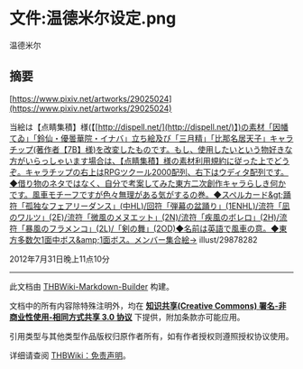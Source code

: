 # 文件:温德米尔设定.png

<!-- source html: G:\repos\THBWiki-Markdown-Builder\THBWikiMarkdown\Temp\file\f\f7\ns6%3A%E6%B8%A9%E5%BE%B7%E7%B1%B3%E5%B0%94%E8%AE%BE%E5%AE%9A%2Epng.html -->

温德米尔


## 摘要
  
[https://www.pixiv.net/artworks/29025024](https://www.pixiv.net/artworks/29025024)
  
  
当絵は【点睛集積】様(【[http://dispell.net/](http://dispell.net/)】)の素材「因幡てゐ」「鈴仙・優曇華院・イナバ」立ち絵及び「三月精」「比那名居天子」キャラチップ(著作者【7B】様)を改変したものです。もし、使用したいという物好きな方がいらっしゃいます場合は、【点睛集積】様の素材利用規約に従った上でどうぞ。キャラチップの右上はRPGツクール2000配列、右下はウディタ配列です。◆借り物のネタではなく、自分で考案してみた東方二次創作キャラらしき何かです。風車モチーフですが色々無理がある気がするの巻。◆スペルカード&gt;踊符「孤独なフェアリーダンス」(中HL)/回符「弾幕の盆踊り」(1ENHL)/流符「凪のワルツ」(2E)/流符「微風のメヌエット」(2N)/流符「疾風のボレロ」(2H)/流符「暴風のフラメンコ」(2L)/「剣の舞」(2OD)◆名前は英語で風車の意。◆東方多数欠1面中ボス&amp;1面ボス。メンバー集合絵→ illust/29878282
  
  
2012年7月31日晚上11点10分
  





---

此文档由 [THBWiki-Markdown-Builder](https://github.com/Delsin-Yu/THBWiki-Markdown-Builder) 构建。

文档中的所有内容除特殊注明外，均在 [**知识共享(Creative Commons) 署名-非商业性使用-相同方式共享 3.0 协议**](https://creativecommons.org/licenses/by-sa/3.0/deed.zh-hans) 下提供，附加条款亦可能应用。

引用类型与其他类型作品版权归原作者所有，如有作者授权则遵照授权协议使用。

详细请查阅 [THBWiki：免责声明](https://thbwiki.cc/THBWiki:%E5%85%8D%E8%B4%A3%E5%A3%B0%E6%98%8E)。


